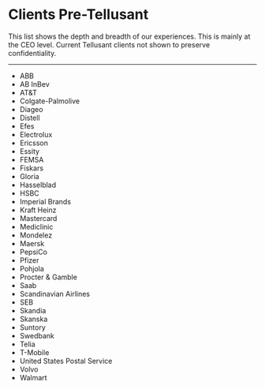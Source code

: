 # Clients Pre-Tellusant
This list shows the depth and breadth of our experiences. This is mainly at the CEO level. Current Tellusant clients not shown to preserve confidentiality.

---
- ABB  
- AB InBev
- AT&T
- Colgate-Palmolive
- Diageo  
- Distell
- Efes
- Electrolux  
- Ericsson  
- Essity
- FEMSA
- Fiskars
- Gloria
- Hasselblad
- HSBC
- Imperial Brands
- Kraft Heinz
- Mastercard
- Mediclinic
- Mondelez
- Maersk
- PepsiCo
- Pfizer
- Pohjola
- Procter & Gamble
- Saab
- Scandinavian Airlines
- SEB
- Skandia
- Skanska
- Suntory
- Swedbank
- Telia
- T-Mobile
- United States Postal Service
- Volvo
- Walmart

